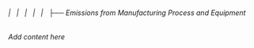 ###### |   |   |   |   |   ├── Emissions from Manufacturing Process and Equipment

*Add content here*
